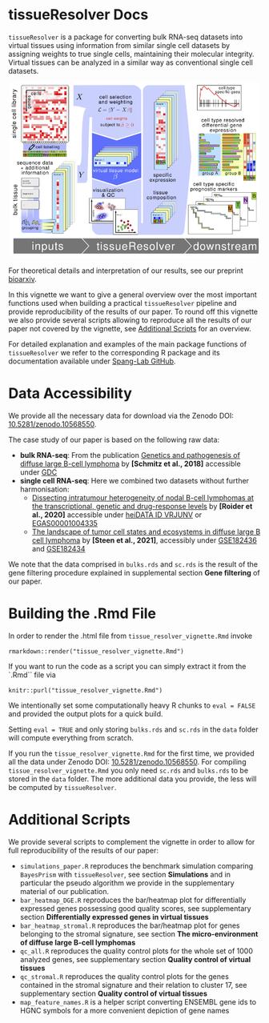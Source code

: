 # tissueResolver Docs

`tissueResolver` is a package for converting bulk RNA-seq datasets into virtual tissues using information from similar single cell datasets by assigning weights to true single cells, maintaining their molecular integrity. Virtual tissues can be analyzed in a similar way as conventional single cell datasets.

<div style="text-align: center">
    <img src="schematics.png" width=500 alt="tR Pipeline" />
</div>

For theoretical details and interpretation of our results, see our preprint [bioarxiv](https://www.biorxiv.org/content/10.1101/2023.11.15.567357v1).

In this vignette we want to give a general overview over the most important functions
used when building a practical `tissueResolver` pipeline and provide reproducibility of the results of our paper. 
To round off this vignette we also provide several scripts allowing to reproduce all the results of our paper not covered by the vignette, see [Additional Scripts](#additional-scripts) for an overview.

For detailed explanation and examples of the main package functions of `tissueResolver` 
we refer to the corresponding R package and its documentation available under [Spang-Lab GitHub]( https://github.com/spang-lab/tissueResolver).

# Data Accessibility

We provide all the necessary data for download via the Zenodo DOI: [10.5281/zenodo.10568550](https://doi.org/10.5281/zenodo.10568550).

The case study of our paper is based on the following raw data:
- **bulk RNA-seq**: From the publication [Genetics and pathogenesis of diffuse large B-cell lymphoma](https://www.nejm.org/doi/10.1056/NEJMoa1801445?url_ver=Z39.88-2003&rfr_id=ori:rid:crossref.org&rfr_dat=cr_pub%20%200www.ncbi.nlm.nih.gov) by **[Schmitz et al., 2018]** accessible under [GDC](https://gdc.cancer.gov/about-data/publications/DLBCL-2018)
- **single cell RNA-seq**: Here we combined two datasets without further harmonisation:
    - [Dissecting intratumour heterogeneity of nodal B-cell lymphomas at the transcriptional, genetic and drug-response levels](https://www.nature.com/articles/s41556-020-0532-x) by **[Roider et al., 2020]** accessible under [heiDATA ID VRJUNV](https://heidata.uni-heidelberg.de/dataset.xhtml?persistentId=doi:10.11588/data/VRJUNV) or [EGAS00001004335](https://ega-archive.org/studies/EGAS00001004335)
    - [The landscape of tumor cell states and ecosystems in diffuse large B cell lymphoma](https://www.cell.com/cancer-cell/fulltext/S1535-6108(21)00451-7) by **[Steen et al., 2021]**, accessibly under [GSE182436](https://www.ncbi.nlm.nih.gov/geo/query/acc.cgi?acc=GSE182436) and [GSE182434](https://www.ncbi.nlm.nih.gov/geo/query/acc.cgi?acc=GSE182434)


We note that the data comprised in `bulks.rds` and `sc.rds` is the result of the gene 
filtering procedure explained in supplemental section **Gene filtering** of our paper.

# Building the .Rmd File

In order to render the .html file from `tissue_resolver_vignette.Rmd` invoke
```{r}
rmarkdown::render("tissue_resolver_vignette.Rmd")
```

If you want to run the code as a script you can simply extract it from the `.Rmd`` file via 

```{r}
knitr::purl("tissue_resolver_vignette.Rmd")
```


We intentionally set some computationally heavy R chunks to `eval = FALSE` and provided the output plots for a quick build.

Setting `eval = TRUE` and only storing `bulks.rds` and `sc.rds` in the `data` folder will compute everything from scratch.

If you run the `tissue_resolver_vignette.Rmd` for the first time, we provided all the data under Zenodo DOI: [10.5281/zenodo.10568550](https://doi.org/10.5281/zenodo.10568550).
For compiling `tissue_resolver_vignette.Rmd` you only need `sc.rds` and `bulks.rds` to be stored in the `data` folder.
The more additional data you provide, the less will be computed by `tissueResolver`.

# Additional Scripts

We provide several scripts to complement the vignette in order to allow for full reproducibility of the results of our paper:
- `simulations_paper.R` reproduces the benchmark simulation comparing `BayesPrism` with `tissueResolver`,
see section **Simulations** and in particular the pseudo algorithm we provide in the supplementary material of our publication.
- `bar_heatmap_DGE.R` reproduces the bar/heatmap plot for differentially expressed genes possessing good quality scores, see supplementary section **Differentially expressed genes in virtual tissues**
- `bar_heatmap_stromal.R` reproduces the bar/heatmap plot for genes belonging to the stromal signature, see section **The micro-environment of diffuse large B-cell lymphomas**
- `qc_all.R` reproduces the quality control plots for the whole set of 1000 analyzed genes, see supplementary section **Quality control of virtual tissues**
- `qc_stromal.R` reproduces the quality control plots for the genes contained in the stromal signature and their relation to cluster 17, see supplementary section **Quality control of virtual tissues**
- `map_feature_names.R` is a helper script converting ENSEMBL gene ids to HGNC symbols for a more convenient depiction of gene names